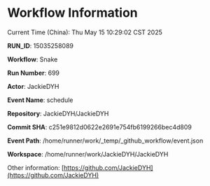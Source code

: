 # Workflow Information

Current Time (China): Thu May 15 10:29:02 CST 2025  

**RUN_ID**: 15035258089  

**Workflow**: Snake  

**Run Number**: 699  

**Actor**: JackieDYH  

**Event Name**: schedule  

**Repository**: JackieDYH/JackieDYH  

**Commit SHA**: c251e9812d0622e2691e754fb6199266bec4d809  

**Event Path**: /home/runner/work/_temp/_github_workflow/event.json  

**Workspace**: /home/runner/work/JackieDYH/JackieDYH  

Other information: [https://github.com/JackieDYH](https://github.com/JackieDYH)
